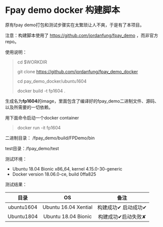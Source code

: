 # Fpay demo docker 构建脚本

原有fpay demo打包和测试步骤实在太繁琐让人不爽，于是有了本项目。

注意：构建脚本使用了 https://github.com/jordanfung/fpay_demo ，而非官方repo。



使用说明：

> cd $WORKDIR
>
> git clone https://github.com/jordanfung/fpay_demo_docker
>
> cd pay_demo_docker/ubuntu1604
>
> docker build -t fp1604 .

生成名为**fp1604**的image，里面包含了编译好的fpay_demo二进制文件、源码、以及所需要的一切依赖。



用下面命令启动一个docker container

> docker run -it fp1604



二进制目录： /fpay_demo/build/FPDemo/bin

test目录：/fpay_demo/test



测试环境：

- Ubuntu 18.04 Bionic x86_64, kernel 4.15.0-30-generic
- Docker version 18.06.0-ce, build 0ffa825



测试结果：

|    目录    |          OS          |        备注         |
| :--------: | :------------------: | :-----------------: |
| ubuntu1604 | Ubuntu 16.04 Xential | 构建成功✔︎ 启动成功✔︎ |
| Ubuntu1804 | Ubuntu 18.04 Bionic  | 构建成功✔︎启动失败✘  |

